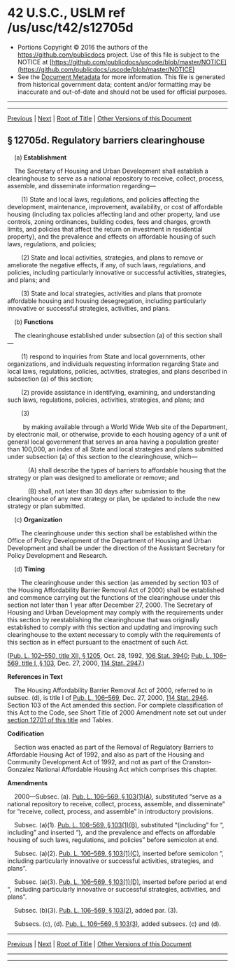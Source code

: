 ---
---

# 42 U.S.C., USLM ref /us/usc/t42/s12705d

* Portions Copyright © 2016 the authors of the https://github.com/publicdocs project.
  Use of this file is subject to the NOTICE at [https://github.com/publicdocs/uscode/blob/master/NOTICE](https://github.com/publicdocs/uscode/blob/master/NOTICE)
* See the [Document Metadata](././../../../../..//README.md) for more information.
  This file is generated from historical government data; content and/or formatting may be inaccurate and out-of-date and should not be used for official purposes.

----------
----------

[Previous](./../../../../..//us/usc/t42/ch130/schI/m__us_usc_t42_s12705c.md) | [Next](./../../../../..//us/usc/t42/ch130/schI/m__us_usc_t42_s12706.md) | [Root of Title](./../../../../../) | [Other Versions of this Document](https://publicdocs.github.io/go/links?ns=uslm&ref=%2Fus%2Fusc%2Ft42%2Fs12705d)

## § 12705d. Regulatory barriers clearinghouse

    (a) __Establishment__ 

    The Secretary of Housing and Urban Development shall establish a clearinghouse to serve as a national repository to receive, collect, process, assemble, and disseminate information regarding—

        (1) State and local laws, regulations, and policies affecting the development, maintenance, improvement, availability, or cost of affordable housing (including tax policies affecting land and other property, land use controls, zoning ordinances, building codes, fees and charges, growth limits, and policies that affect the return on investment in residential property), and the prevalence and effects on affordable housing of such laws, regulations, and policies;

        (2) State and local activities, strategies, and plans to remove or ameliorate the negative effects, if any, of such laws, regulations, and policies, including particularly innovative or successful activities, strategies, and plans; and

        (3) State and local strategies, activities and plans that promote affordable housing and housing desegregation, including particularly innovative or successful strategies, activities, and plans.

    (b) __Functions__ 

    The clearinghouse established under subsection (a) of this section shall—

        (1) respond to inquiries from State and local governments, other organizations, and individuals requesting information regarding State and local laws, regulations, policies, activities, strategies, and plans described in subsection (a) of this section;

        (2) provide assistance in identifying, examining, and understanding such laws, regulations, policies, activities, strategies, and plans; and

        (3)

         by making available through a World Wide Web site of the Department, by electronic mail, or otherwise, provide to each housing agency of a unit of general local government that serves an area having a population greater than 100,000, an index of all State and local strategies and plans submitted under subsection (a) of this section to the clearinghouse, which—

            (A) shall describe the types of barriers to affordable housing that the strategy or plan was designed to ameliorate or remove; and

            (B) shall, not later than 30 days after submission to the clearinghouse of any new strategy or plan, be updated to include the new strategy or plan submitted.

    (c) __Organization__ 

        The clearinghouse under this section shall be established within the Office of Policy Development of the Department of Housing and Urban Development and shall be under the direction of the Assistant Secretary for Policy Development and Research.

    (d) __Timing__ 

        The clearinghouse under this section (as amended by section 103 of the Housing Affordability Barrier Removal Act of 2000) shall be established and commence carrying out the functions of the clearinghouse under this section not later than 1 year after December 27, 2000. The Secretary of Housing and Urban Development may comply with the requirements under this section by reestablishing the clearinghouse that was originally established to comply with this section and updating and improving such clearinghouse to the extent necessary to comply with the requirements of this section as in effect pursuant to the enactment of such Act.

([Pub. L. 102–550, title XII, § 1205][/us/pl/102/550/s1205], Oct. 28, 1992, [106 Stat. 3940][/us/stat/106/3940]; [Pub. L. 106–569, title I, § 103][/us/pl/106/569/s103], Dec. 27, 2000, [114 Stat. 2947][/us/stat/114/2947].)

 __References in Text__ 

    The Housing Affordability Barrier Removal Act of 2000, referred to in subsec. (d), is title I of [Pub. L. 106–569][/us/pl/106/569], Dec. 27, 2000, [114 Stat. 2946][/us/stat/114/2946]. Section 103 of the Act amended this section. For complete classification of this Act to the Code, see Short Title of 2000 Amendment note set out under [section 12701 of this title][/us/usc/t42/s12701] and Tables.

 __Codification__ 

    Section was enacted as part of the Removal of Regulatory Barriers to Affordable Housing Act of 1992, and also as part of the Housing and Community Development Act of 1992, and not as part of the Cranston-Gonzalez National Affordable Housing Act which comprises this chapter.

 __Amendments__ 

    2000—Subsec. (a). [Pub. L. 106–569, § 103(1)(A)][/us/pl/106/569/s103/1/A], substituted “serve as a national repository to receive, collect, process, assemble, and disseminate” for “receive, collect, process, and assemble” in introductory provisions.

    Subsec. (a)(1). [Pub. L. 106–569, § 103(1)(B)][/us/pl/106/569/s103/1/B], substituted “(including” for “, including” and inserted “), and the prevalence and effects on affordable housing of such laws, regulations, and policies” before semicolon at end.

    Subsec. (a)(2). [Pub. L. 106–569, § 103(1)(C)][/us/pl/106/569/s103/1/C], inserted before semicolon “, including particularly innovative or successful activities, strategies, and plans”.

    Subsec. (a)(3). [Pub. L. 106–569, § 103(1)(D)][/us/pl/106/569/s103/1/D], inserted before period at end “, including particularly innovative or successful strategies, activities, and plans”.

    Subsec. (b)(3). [Pub. L. 106–569, § 103(2)][/us/pl/106/569/s103/2], added par. (3).

    Subsecs. (c), (d). [Pub. L. 106–569, § 103(3)][/us/pl/106/569/s103/3], added subsecs. (c) and (d).

----------

[Previous](./../../../../..//us/usc/t42/ch130/schI/m__us_usc_t42_s12705c.md) | [Next](./../../../../..//us/usc/t42/ch130/schI/m__us_usc_t42_s12706.md) | [Root of Title](./../../../../../) | [Other Versions of this Document](https://publicdocs.github.io/go/links?ns=uslm&ref=%2Fus%2Fusc%2Ft42%2Fs12705d)

----------
----------

[/us/pl/102/550/s1205]: https://publicdocs.github.io/go/links?ns=uslm&ref=%2Fus%2Fpl%2F102%2F550%2Fs1205
[/us/stat/106/3940]: https://publicdocs.github.io/go/links?ns=uslm&ref=%2Fus%2Fstat%2F106%2F3940
[/us/pl/106/569/s103]: https://publicdocs.github.io/go/links?ns=uslm&ref=%2Fus%2Fpl%2F106%2F569%2Fs103
[/us/stat/114/2947]: https://publicdocs.github.io/go/links?ns=uslm&ref=%2Fus%2Fstat%2F114%2F2947
[/us/pl/106/569]: https://publicdocs.github.io/go/links?ns=uslm&ref=%2Fus%2Fpl%2F106%2F569
[/us/stat/114/2946]: https://publicdocs.github.io/go/links?ns=uslm&ref=%2Fus%2Fstat%2F114%2F2946
[/us/usc/t42/s12701]: https://publicdocs.github.io/go/links?ns=uslm&ref=%2Fus%2Fusc%2Ft42%2Fs12701
[/us/pl/106/569/s103/1/A]: https://publicdocs.github.io/go/links?ns=uslm&ref=%2Fus%2Fpl%2F106%2F569%2Fs103%2F1%2FA
[/us/pl/106/569/s103/1/B]: https://publicdocs.github.io/go/links?ns=uslm&ref=%2Fus%2Fpl%2F106%2F569%2Fs103%2F1%2FB
[/us/pl/106/569/s103/1/C]: https://publicdocs.github.io/go/links?ns=uslm&ref=%2Fus%2Fpl%2F106%2F569%2Fs103%2F1%2FC
[/us/pl/106/569/s103/1/D]: https://publicdocs.github.io/go/links?ns=uslm&ref=%2Fus%2Fpl%2F106%2F569%2Fs103%2F1%2FD
[/us/pl/106/569/s103/2]: https://publicdocs.github.io/go/links?ns=uslm&ref=%2Fus%2Fpl%2F106%2F569%2Fs103%2F2
[/us/pl/106/569/s103/3]: https://publicdocs.github.io/go/links?ns=uslm&ref=%2Fus%2Fpl%2F106%2F569%2Fs103%2F3


